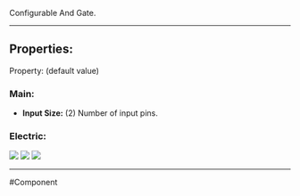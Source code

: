 Configurable And Gate.

---

## Properties:
Property: (default value)

### Main:
- **Input Size:** (2)
   Number of input pins.

### Electric:
![](Logic%20Components#Inputs)
![](Logic%20Components#Outputs)
![](Logic%20Components#Edges)

---

#Component 